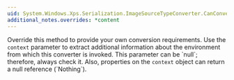 ```yaml
---
uid: System.Windows.Xps.Serialization.ImageSourceTypeConverter.CanConvertFrom(System.ComponentModel.ITypeDescriptorContext,System.Type)
additional_notes.overrides: *content
---
```


<p>Override this method to provide your own conversion requirements. Use the <code>context</code> parameter to extract additional information about the environment from which this converter is invoked. This parameter can be `null`; therefore, always check it. Also, properties on the <code>context</code> object can return a null reference (`Nothing`).</p>


